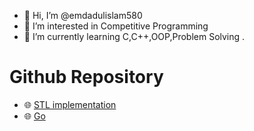 - 👋 Hi, I’m @emdadulislam580
- 👀 I’m interested in Competitive Programming
- 🌱 I’m currently learning C,C++,OOP,Problem Solving .

# Github Repository 
- 🌐 [STL implementation](https://mdadul.github.io/STL_implementation/)
- 🌐 [Go](https://mdadul.github.io/Go/)


<!---
emdadulislam580/emdadulislam580 is a ✨ special ✨ repository because its `README.md` (this file) appears on your GitHub profile.
You can click the Preview link to take a look at your changes.
--->

